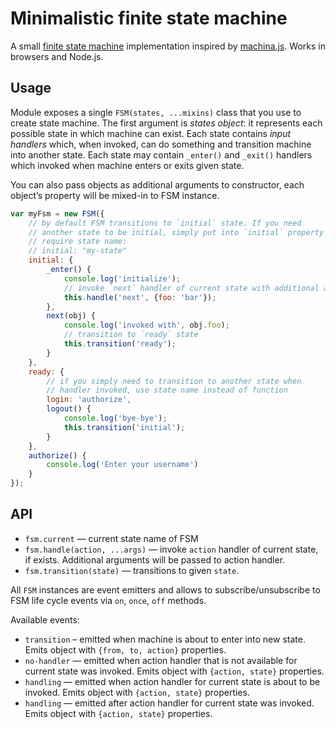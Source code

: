 # Minimalistic finite state machine

A small [finite state machine](https://en.wikipedia.org/wiki/Finite-state_machine) implementation inspired by [machina.js](http://machina-js.org). Works in browsers and Node.js.

## Usage

Module exposes a single `FSM(states, ...mixins)` class that you use to create state machine. The first argument is *states object*: it represents each possible state in which machine can exist. Each state contains *input handlers* which, when invoked, can do something and transition machine into another state. Each state may contain `_enter()` and `_exit()` handlers which invoked when machine enters or exits given state.

You can also pass objects as additional arguments to constructor, each object’s property will be mixed-in to FSM instance.

```js
var myFsm = new FSM({
    // by default FSM transitions to `initial` state. If you need
    // another state to be initial, simply put into `initial` property
    // require state name:
    // initial: "my-state"
    initial: {
        _enter() {
            console.log('initialize');
            // invoke `next` handler of current state with additional arguments
            this.handle('next', {foo: 'bar'});
        },
        next(obj) {
            console.log('invoked with', obj.foo);
            // transition to `ready` state
            this.transition('ready');
        }
    },
    ready: {
        // if you simply need to transition to another state when
        // handler invoked, use state name instead of function
        login: 'authorize',
        logout() {
            console.log('bye-bye');
            this.transition('initial');
        }
    },
    authorize() {
        console.log('Enter your username')
    }
});
```

## API

* `fsm.current` — current state name of FSM
* `fsm.handle(action, ...args)` — invoke `action` handler of current state, if exists. Additional arguments will be passed to action handler.
* `fsm.transition(state)` — transitions to given `state`.

All `FSM` instances are event emitters and allows to subscribe/unsubscribe to FSM life cycle events via `on`, `once`, `off` methods.

Available events:

* `transition` – emitted when machine is about to enter into new state. Emits object with `{from, to, action}` properties.
* `no-handler` — emitted when action handler that is not available for current state was invoked. Emits object with `{action, state}` properties.
* `handling` — emitted when action handler for current state is about to be invoked. Emits object with `{action, state}` properties.
* `handling` — emitted after action handler for current state was invoked. Emits object with `{action, state}` properties.
